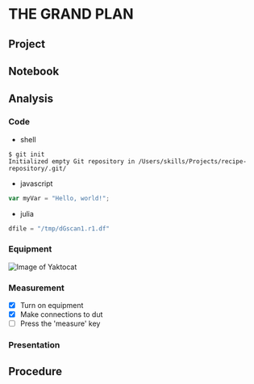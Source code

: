 # THE GRAND PLAN
## Project
## Notebook
## Analysis

### Code
- shell
```
$ git init
Initialized empty Git repository in /Users/skills/Projects/recipe-repository/.git/
```
- javascript
``` javascript
var myVar = "Hello, world!";
```
- julia
``` julia
dfile = "/tmp/dGscan1.r1.df"
```
### Equipment
![Image of Yaktocat](https://octodex.github.com/images/yaktocat.png)

### Measurement
- [x] Turn on equipment
- [x] Make connections to dut
- [ ] Press the 'measure' key

### Presentation
## Procedure



